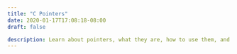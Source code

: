 ```yaml
---
title: "C Pointers"
date: 2020-01-17T17:08:18-08:00
draft: false

description: Learn about pointers, what they are, how to use them, and common mistakes when working with pointers. 
---
```


